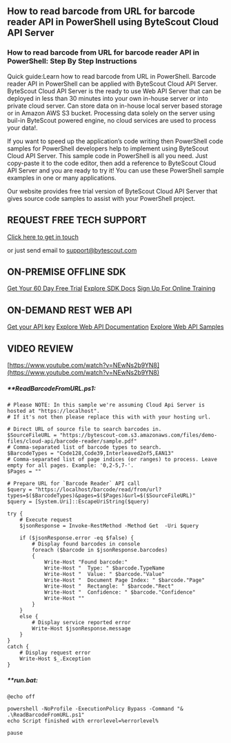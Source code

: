## How to read barcode from URL for barcode reader API in PowerShell using ByteScout Cloud API Server

### How to read barcode from URL for barcode reader API in PowerShell: Step By Step Instructions

Quick guide:Learn how to read barcode from URL in PowerShell. Barcode reader API in PowerShell can be applied with ByteScout Cloud API Server. ByteScout Cloud API Server is the ready to use Web API Server that can be deployed in less than 30 minutes into your own in-house server or into private cloud server. Can store data on in-house local server based storage or in Amazon AWS S3 bucket. Processing data solely on the server using buil-in ByteScout powered engine, no cloud services are used to process your data!.

If you want to speed up the application’s code writing then PowerShell code samples for PowerShell developers help to implement using ByteScout Cloud API Server.  This sample code in PowerShell is all you need. Just copy-paste it to the code editor, then add a reference to ByteScout Cloud API Server and you are ready to try it! You can use these PowerShell sample examples in one or many applications.

Our website provides free trial version of ByteScout Cloud API Server that gives source code samples to assist with your PowerShell project.

## REQUEST FREE TECH SUPPORT

[Click here to get in touch](https://bytescout.zendesk.com/hc/en-us/requests/new?subject=ByteScout%20Cloud%20API%20Server%20Question)

or just send email to [support@bytescout.com](mailto:support@bytescout.com?subject=ByteScout%20Cloud%20API%20Server%20Question) 

## ON-PREMISE OFFLINE SDK 

[Get Your 60 Day Free Trial](https://bytescout.com/download/web-installer?utm_source=github-readme)
[Explore SDK Docs](https://bytescout.com/documentation/index.html?utm_source=github-readme)
[Sign Up For Online Training](https://academy.bytescout.com/)


## ON-DEMAND REST WEB API

[Get your API key](https://pdf.co/documentation/api?utm_source=github-readme)
[Explore Web API Documentation](https://pdf.co/documentation/api?utm_source=github-readme)
[Explore Web API Samples](https://github.com/bytescout/ByteScout-SDK-SourceCode/tree/master/PDF.co%20Web%20API)

## VIDEO REVIEW

[https://www.youtube.com/watch?v=NEwNs2b9YN8](https://www.youtube.com/watch?v=NEwNs2b9YN8)




<!-- code block begin -->

##### ****ReadBarcodeFromURL.ps1:**
    
```
# Please NOTE: In this sample we're assuming Cloud Api Server is hosted at "https://localhost". 
# If it's not then please replace this with with your hosting url.

# Direct URL of source file to search barcodes in.
$SourceFileURL = "https://bytescout-com.s3.amazonaws.com/files/demo-files/cloud-api/barcode-reader/sample.pdf"
# Comma-separated list of barcode types to search. 
$BarcodeTypes = "Code128,Code39,Interleaved2of5,EAN13"
# Comma-separated list of page indices (or ranges) to process. Leave empty for all pages. Example: '0,2-5,7-'.
$Pages = ""

# Prepare URL for `Barcode Reader` API call
$query = "https://localhost/barcode/read/from/url?types=$($BarcodeTypes)&pages=$($Pages)&url=$($SourceFileURL)"
$query = [System.Uri]::EscapeUriString($query)

try {
    # Execute request
    $jsonResponse = Invoke-RestMethod -Method Get  -Uri $query

    if ($jsonResponse.error -eq $false) {
        # Display found barcodes in console
        foreach ($barcode in $jsonResponse.barcodes)
        {
            Write-Host "Found barcode:"
            Write-Host "  Type: " $barcode.TypeName
            Write-Host "  Value: " $barcode."Value"
            Write-Host "  Document Page Index: " $barcode."Page"
            Write-Host "  Rectangle: " $barcode."Rect"
            Write-Host "  Confidence: " $barcode."Confidence"
            Write-Host ""
        }
    }
    else {
        # Display service reported error
        Write-Host $jsonResponse.message
    }
}
catch {
    # Display request error
    Write-Host $_.Exception
}

```

<!-- code block end -->    

<!-- code block begin -->

##### ****run.bat:**
    
```
@echo off

powershell -NoProfile -ExecutionPolicy Bypass -Command "& .\ReadBarcodeFromURL.ps1"
echo Script finished with errorlevel=%errorlevel%

pause
```

<!-- code block end -->